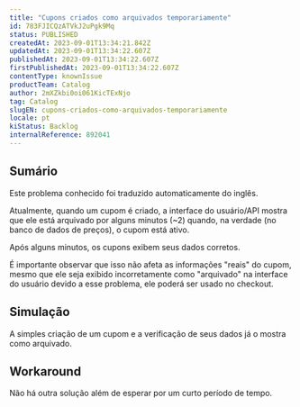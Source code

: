 ```yaml
---
title: "Cupons criados como arquivados temporariamente"
id: 783FJICQzATVkJ2uPgk9Mq
status: PUBLISHED
createdAt: 2023-09-01T13:34:21.842Z
updatedAt: 2023-09-01T13:34:22.607Z
publishedAt: 2023-09-01T13:34:22.607Z
firstPublishedAt: 2023-09-01T13:34:22.607Z
contentType: knownIssue
productTeam: Catalog
author: 2mXZkbi0oi061KicTExNjo
tag: Catalog
slugEN: cupons-criados-como-arquivados-temporariamente
locale: pt
kiStatus: Backlog
internalReference: 892041
---
```


## Sumário

<div class="alert alert-info">
  <p>Este problema conhecido foi traduzido automaticamente do inglês.</p>
</div>


Atualmente, quando um cupom é criado, a interface do usuário/API mostra que ele está arquivado por alguns minutos (~2) quando, na verdade (no banco de dados de preços), o cupom está ativo.

Após alguns minutos, os cupons exibem seus dados corretos.

É importante observar que isso não afeta as informações "reais" do cupom, mesmo que ele seja exibido incorretamente como "arquivado" na interface do usuário devido a esse problema, ele poderá ser usado no checkout.

## Simulação


A simples criação de um cupom e a verificação de seus dados já o mostra como arquivado.



## Workaround


Não há outra solução além de esperar por um curto período de tempo.





